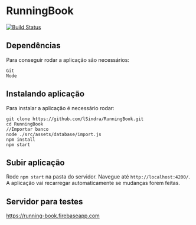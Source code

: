 # RunningBook
[![Build Status](https://travis-ci.org/lSindra/RunningBook.svg?branch=master)](https://travis-ci.org/lSindra/RunningBook)

## Dependências
Para conseguir rodar a aplicação são necessários:
```
Git
Node
```
## Instalando aplicação
Para instalar a aplicação é necessário rodar:

```shell
git clone https://github.com/lSindra/RunningBook.git
cd RunningBook
//Importar banco
node ./src/assets/database/import.js
npm install
npm start
```

## Subir aplicação

Rode `npm start` na pasta do servidor. Navegue até `http://localhost:4200/`. A aplicação vai recarregar automaticamente se mudanças forem feitas.

## Servidor para testes
https://running-book.firebaseapp.com
